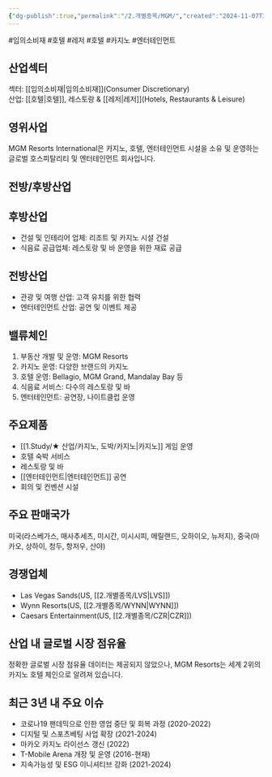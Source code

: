 ```yaml
---
{"dg-publish":true,"permalink":"/2.개별종목/MGM/","created":"2024-11-07T21:43:23.877+09:00","updated":"2025-06-03T20:06:00.114+09:00"}
---
```


#임의소비재 #호텔 #레저 #호텔 #카지노 #엔터테인먼트 

## 산업섹터

섹터: [[임의소비재\|임의소비재]](Consumer Discretionary)  
산업: [[호텔\|호텔]], 레스토랑 & [[레저\|레저]](Hotels, Restaurants & Leisure)

## 영위사업

MGM Resorts International은 카지노, 호텔, 엔터테인먼트 시설을 소유 및 운영하는 글로벌 호스피탈리티 및 엔터테인먼트 회사입니다.

## 전방/후방산업

## 후방산업

- 건설 및 인테리어 업체: 리조트 및 카지노 시설 건설
- 식음료 공급업체: 레스토랑 및 바 운영을 위한 재료 공급

## 전방산업

- 관광 및 여행 산업: 고객 유치를 위한 협력
- 엔터테인먼트 산업: 공연 및 이벤트 제공

## 밸류체인

1. 부동산 개발 및 운영: MGM Resorts
2. 카지노 운영: 다양한 브랜드의 카지노
3. 호텔 운영: Bellagio, MGM Grand, Mandalay Bay 등
4. 식음료 서비스: 다수의 레스토랑 및 바
5. 엔터테인먼트: 공연장, 나이트클럽 운영

## 주요제품

- [[1.Study/★ 산업/카지노, 도박/카지노\|카지노]] 게임 운영
- 호텔 숙박 서비스
- 레스토랑 및 바
- [[엔터테인먼트\|엔터테인먼트]] 공연
- 회의 및 컨벤션 시설

## 주요 판매국가

미국(라스베가스, 매사추세츠, 미시간, 미시시피, 메릴랜드, 오하이오, 뉴저지), 중국(마카오, 상하이, 청두, 항저우, 산야)

## 경쟁업체

- Las Vegas Sands(US, [[2.개별종목/LVS\|LVS]])
- Wynn Resorts(US, [[2.개별종목/WYNN\|WYNN]])
- Caesars Entertainment(US, [[2.개별종목/CZR\|CZR]])

## 산업 내 글로벌 시장 점유율

정확한 글로벌 시장 점유율 데이터는 제공되지 않았으나, MGM Resorts는 세계 2위의 카지노 호텔 체인으로 알려져 있습니다.

## 최근 3년 내 주요 이슈

- 코로나19 팬데믹으로 인한 영업 중단 및 회복 과정 (2020-2022)
- 디지털 및 스포츠베팅 사업 확장 (2021-2024)
- 마카오 카지노 라이선스 갱신 (2022)
- T-Mobile Arena 개장 및 운영 (2016-현재)
- 지속가능성 및 ESG 이니셔티브 강화 (2021-2024)